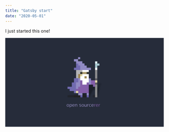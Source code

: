```yaml
---
title: "Gatsby start"
date: "2020-05-01"
---
```


I just started this one!

![opensourcerer](./opensourcerer.png)
